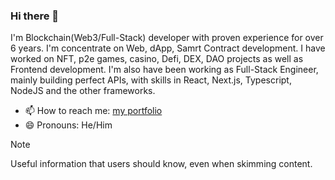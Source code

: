 ### Hi there 👋
I'm Blockchain(Web3/Full-Stack) developer with proven experience for over 6 years. I'm concentrate on Web, dApp, Samrt Contract development. I have worked on NFT, p2e games, casino, Defi, DEX, DAO projects as well as Frontend development. I'm also have been working as Full-Stack Engineer, mainly building perfect APIs, with skills in React, Next.js, Typescript, NodeJS and the other frameworks.

- 📫 How to reach me: <a href = "https://stevendevblockchain.vercel.app/">my portfolio</a>
- 😄 Pronouns: He/Him

> [!NOTE]
> Useful information that users should know, even when skimming content.
